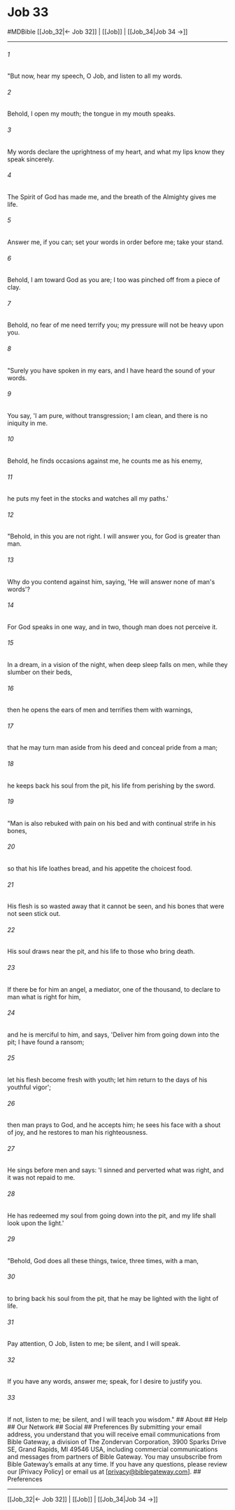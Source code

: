 # Job 33
#MDBible
[[Job_32|← Job 32]] | [[Job]] | [[Job_34|Job 34 →]]

***


###### 1 
"But now, hear my speech, O Job, and listen to all my words. 

###### 2 
Behold, I open my mouth; the tongue in my mouth speaks. 

###### 3 
My words declare the uprightness of my heart, and what my lips know they speak sincerely. 

###### 4 
The Spirit of God has made me, and the breath of the Almighty gives me life. 

###### 5 
Answer me, if you can; set your words in order before me; take your stand. 

###### 6 
Behold, I am toward God as you are; I too was pinched off from a piece of clay. 

###### 7 
Behold, no fear of me need terrify you; my pressure will not be heavy upon you. 

###### 8 
"Surely you have spoken in my ears, and I have heard the sound of your words. 

###### 9 
You say, 'I am pure, without transgression; I am clean, and there is no iniquity in me. 

###### 10 
Behold, he finds occasions against me, he counts me as his enemy, 

###### 11 
he puts my feet in the stocks and watches all my paths.' 

###### 12 
"Behold, in this you are not right. I will answer you, for God is greater than man. 

###### 13 
Why do you contend against him, saying, 'He will answer none of man's words'? 

###### 14 
For God speaks in one way, and in two, though man does not perceive it. 

###### 15 
In a dream, in a vision of the night, when deep sleep falls on men, while they slumber on their beds, 

###### 16 
then he opens the ears of men and terrifies them with warnings, 

###### 17 
that he may turn man aside from his deed and conceal pride from a man; 

###### 18 
he keeps back his soul from the pit, his life from perishing by the sword. 

###### 19 
"Man is also rebuked with pain on his bed and with continual strife in his bones, 

###### 20 
so that his life loathes bread, and his appetite the choicest food. 

###### 21 
His flesh is so wasted away that it cannot be seen, and his bones that were not seen stick out. 

###### 22 
His soul draws near the pit, and his life to those who bring death. 

###### 23 
If there be for him an angel, a mediator, one of the thousand, to declare to man what is right for him, 

###### 24 
and he is merciful to him, and says, 'Deliver him from going down into the pit; I have found a ransom; 

###### 25 
let his flesh become fresh with youth; let him return to the days of his youthful vigor'; 

###### 26 
then man prays to God, and he accepts him; he sees his face with a shout of joy, and he restores to man his righteousness. 

###### 27 
He sings before men and says: 'I sinned and perverted what was right, and it was not repaid to me. 

###### 28 
He has redeemed my soul from going down into the pit, and my life shall look upon the light.' 

###### 29 
"Behold, God does all these things, twice, three times, with a man, 

###### 30 
to bring back his soul from the pit, that he may be lighted with the light of life. 

###### 31 
Pay attention, O Job, listen to me; be silent, and I will speak. 

###### 32 
If you have any words, answer me; speak, for I desire to justify you. 

###### 33 
If not, listen to me; be silent, and I will teach you wisdom." ## About ## Help ## Our Network ## Social ## Preferences By submitting your email address, you understand that you will receive email communications from Bible Gateway, a division of The Zondervan Corporation, 3900 Sparks Drive SE, Grand Rapids, MI 49546 USA, including commercial communications and messages from partners of Bible Gateway. You may unsubscribe from Bible Gateway&rsquo;s emails at any time. If you have any questions, please review our [Privacy Policy] or email us at [privacy@biblegateway.com]. ## Preferences

***

[[Job_32|← Job 32]] | [[Job]] | [[Job_34|Job 34 →]]
